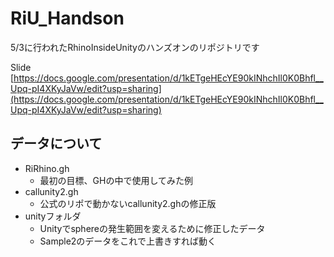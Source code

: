 # RiU_Handson
5/3に行われたRhinoInsideUnityのハンズオンのリポジトリです

Slide  
[https://docs.google.com/presentation/d/1kETgeHEcYE90kINhchIl0K0Bhfl__Upq-pI4XKyJaVw/edit?usp=sharing](https://docs.google.com/presentation/d/1kETgeHEcYE90kINhchIl0K0Bhfl__Upq-pI4XKyJaVw/edit?usp=sharing)

## データについて

+ RiRhino.gh
  + 最初の目標、GHの中で使用してみた例
+ callunity2.gh
  + 公式のリポで動かないcallunity2.ghの修正版
+ unityフォルダ
  + Unityでsphereの発生範囲を変えるために修正したデータ
  + Sample2のデータをこれで上書きすれば動く
  
